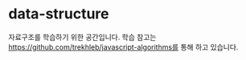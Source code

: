 # data-structure
자료구조를 학습하기 위한 공간입니다.
학습 참고는 https://github.com/trekhleb/javascript-algorithms를 통해 하고 있습니다.
